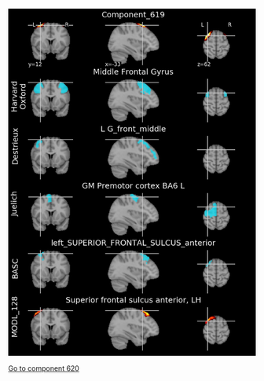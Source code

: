 


![619](preliminary/619.jpg "Component 619")

[Go to component 620](https://parietal-inria.github.io/MODL_atlas/1024/620 "Component 620")